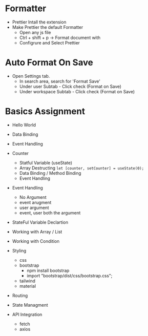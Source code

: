 # Formatter

- Prettier Intall the extension
- Make Prettier the default Formatter
  - Open any js file
  - Ctrl + shift + p -> Format document with
  - Configrure and Select Prettier

# Auto Format On Save

- Open Settings tab.
  - In search area, search for 'Format Save'
  - Under user Subtab - Click check (Format on Save)
  - Under workspace Subtab - Click check (Format on Save)

# Basics Assignment

- Hello World
- Data Binding
- Event Handling
- Counter
  - Statful Variable (useState)
  - Array Destructing `let [counter, setCounter] = useState(0);`
  - Data Binding / Method Binding
  - Event Handling
- Event Handling

  - No Argument
  - event arugment
  - user argument
  - event, user both the argument

- StateFul Variable Declartion
- Working with Array / List
- Working with Condition
- Styling
  - css
  - bootstrap
    - npm install bootstrap
    - import "bootstrap/dist/css/bootstrap.css";
  - tailwind
  - material
- Routing
- State Managment
- API Integration
  - fetch
  - axios

